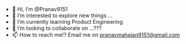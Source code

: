 - 👋 Hi, I’m @Pranav9151
- 👀 I’m interested to explore new things ...
- 🌱 I’m currently learning Product Engineering
- 💞️ I’m looking to collaborate on ...???
- 📫 How to reach me!? Email me on pranavmahajan9151@gmail.com

<!---
Pranav9151/Pranav9151 is a ✨ special ✨ repository because its `README.md` (this file) appears on your GitHub profile.
You can click the Preview link to take a look at your changes.
--->
